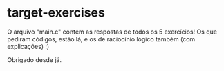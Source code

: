 # target-exercises

O arquivo "main.c" contem as respostas de todos os 5 exercícios! 
Os que pediram códigos, estão lá, e os de raciocínio lógico também (com explicações) :)

Obrigado desde já.
